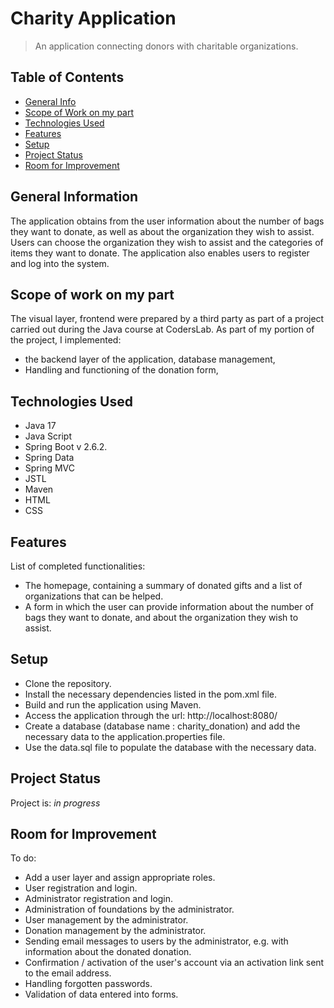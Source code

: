 # Charity Application
> An application connecting donors with charitable organizations.


## Table of Contents
* [General Info](#general-information)
* [Scope of Work on my part](#scope-of-work-on-my-part)
* [Technologies Used](#technologies-used)
* [Features](#features)
* [Setup](#setup)
* [Project Status](#project-status)
* [Room for Improvement](#room-for-improvement)


## General Information
The application obtains from the user information about the number of bags they want to donate, as well as about the organization they wish to assist.
Users can choose the organization they wish to assist and the categories of items they want to donate.
The application also enables users to register and log into the system.

## Scope of work on my part
The visual layer, frontend were prepared by a third party as part of a project carried out during the Java course at CodersLab.
As part of my portion of the project, I implemented:
- the backend layer of the application, database management,
- Handling and functioning of the donation form,

## Technologies Used
- Java 17
- Java Script
- Spring Boot v 2.6.2.
- Spring Data
- Spring MVC
- JSTL
- Maven
- HTML
- CSS


## Features
List of completed functionalities:
- The homepage, containing a summary of donated gifts and a list of organizations that can be helped.
- A form in which the user can provide information about the number of bags they want to donate, and about the organization they wish to assist.



## Setup
- Clone the repository.
- Install the necessary dependencies listed in the pom.xml file.
- Build and run the application using Maven.
- Access the application through the url: http://localhost:8080/
- Create a database (database name : charity_donation) and add the necessary data to the application.properties file.
- Use the data.sql file to populate the database with the necessary data.


## Project Status
Project is: _in progress_


## Room for Improvement

To do:
- Add a user layer and assign appropriate roles.
- User registration and login.
- Administrator registration and login.
- Administration of foundations by the administrator.
- User management by the administrator.
- Donation management by the administrator.
- Sending email messages to users by the administrator, e.g. with information about the donated donation.
- Confirmation / activation of the user's account via an activation link sent to the email address.
- Handling forgotten passwords.
- Validation of data entered into forms.
